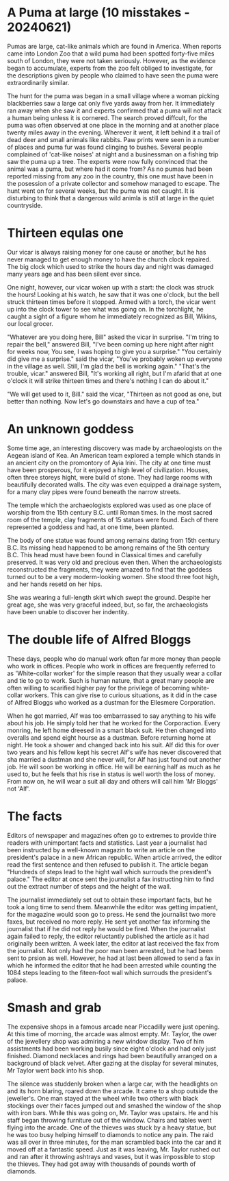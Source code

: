 # A Puma at large (10 misstakes - 20240621)

Pumas are large, cat-like animals which are found in America. When reports came into London Zoo that a wild puma had been spotted forty-five miles south of London, they were not taken seriously. However, as the evidence began to accumulate, experts from the zoo felt obliged to investigate, for the descriptions given by people who claimed to have seen the puma were extraordinarily similar.

The hunt for the puma was began in a small village where a woman picking blackberries saw a large cat only five yards away from her. It immediately ran away when she saw it and experts confirmed that a puma will not attack a human being unless it is cornered. The search proved diffcult, for the puma was often observed at one place in the morning and at another place twenty miles away in the evening. Wherever it went, it left behind it a trail of dead deer and small animals like rabbits. Paw prints were seen in a number of places and puma fur was found clinging to bushes. Several people complained of 'cat-like noises' at night and a businessman on a fishing trip saw the puma up a tree. The experts were now fully convinced that the animal was a puma, but where had it come from? As no pumas had been reported missing from any zoo in the country, this one must have been in the posession of a private collector and somehow managed to escape. The hunt went on for several weeks, but the puma was not caught. It is disturbing to think that a dangerous wild animla is still at large in the quiet countryside.

# Thirteen equlas one

Our vicar is always raising money for one cause or another, but he has never managed to get enough money to have the church clock repaired. The big clock which used to strike the hours day and night was damaged many years age and has been silent ever since.

One night, however, our vicar woken up with a start: the clock was struck the hours! Looking at his watch, he saw that it was one o'clock, but the bell struck thirteen times before it stopped. Armed with a torch, the vicar went up into the clock tower to see what was going on. In the torchlight, he caught a sight of a figure whom he immediately recognized as Bill, Wikins, our local grocer.

"Whatever are you doing here, Bill" asked the vicar in surprise. "I'm tring to repair the bell," answered Bill, "I've been coming up here night after night for weeks now, You see, I was hoping to give you a surprise." "You certainly did give me a surprise." said the vicar, "You've probably woken up everyone in the village as well. Still, I'm glad the bell is working again." "That's the trouble, vicar." answered Bill, "It's working all right, but I'm afarid that at one o'clock it will strike thirteen times and there's nothing I can do about it."

"We will get used to it, Bill." said the vicar, "Thirteen as not good as one, but better than nothing. Now let's go downstairs and have a cup of tea."

# An unknown goddess

Some time age, an interesting discovery was made by archaeologists on the Aegean island of Kea. An American team explored a temple which stands in an ancient city on the promontory of Ayia Irini. The city at one time must have been prosperous, for it enjoyed a high level of civilization. Houses, often three storeys hight, were build of stone. They had large rooms with beautifully decorated walls. The city was even equipped a drainage system, for a many clay pipes were found beneath the narrow streets.

The temple which the archaeologists explored was used as one place of worship from the 15th century B.C. until Roman times. In the most sacred room of the temple, clay fragments of 15 statues were found. Each of there represented a goddess and had, at one time, been planted.

The body of one statue was found among remains dating from 15th century B.C. Its missing head happened to be among remains of the 5th century B.C. This head must have been found in Classical times and carefully preserved. It was very old and precious even then. When the archaeologists reconstructed the fragments, they were amazed to find that the goddess turned out to be a very moderm-looking women. She stood three foot high, and her hands resetd on her hips.

She was wearing a full-length skirt which swept the ground. Despite her great age, she was very graceful indeed, but, so far, the archaeologists have been unable to discover her indentity.

# The double life of Alfred Bloggs

These days, people who do manual work often far more money than people who work in offices. People who work in offices are frequently referred to as 'White-collar worker' for the simple reason that they usually wear a collar and tie to go to work. Such is human nature, that a great many people are often willing to scarified higher pay for the privilege of becoming white-collar workers. This can give rise to curious situations, as it did in the case of Alfred Bloggs who worked as a dustman for the Ellesmere Corporation.

When he got married, Alf was too embarrassed to say anything to his wife about his job. He simply told her that he worked for the Corporaction. Every monring, he left home dreesed in a smart black suit. He then changed into overalls and spend eight hourse as a dustman. Before returning home at night. He took a shower and changed back into his suit. Alf did this for over two years and his fellow kept his secret Alf's wife has never discovered that sha married a dustman and she never will, for Alf has just found out another job. He will soon be working in office. He will be earning half as much as he used to, but he feels that his rise in status is well worth the loss of money. From now on, he will wear a suit all day and others will call him 'Mr Bloggs' not 'Alf'.

# The facts

Editors of newspaper and magazines often go to extremes to provide thire readers with unimportant facts and statistics. Last year a journalist had been instructed by a well-known magazin to write an article on the president's palace in a new African republic. When article arrived, the editor read the first sentence and then refused to publish it. The article began "Hundreds of steps lead to the hight wall which surrouds the president's palace." The editor at once sent the journalist a fax instructing him to find out the extract number of steps and the height of the wall.

The journalist immediately set out to obtain these important facts, but he took a long time to send them. Meanwhile the editor was getting impatient, for the magazine would soon go to press. He send the journalist two more faxes, but received no more reply. He sent yet another fax informing the journalist that if he did not reply he would be fired. When the journalist again failed to reply, the editor reluctantly published the article as it had originally been written. A week later, the editor at last received the fax from the journalist. Not only had the poor man been arrested, but he had been sent to prsion as well. However, he had at last been allowed to send a fax in which he informed the editor that he had been arrested while counting the 1084 steps leading to the fiteen-foot wall which surrouds the president's palace.

# Smash and grab

The expensive shops in a famous arcade near Piccadilly were just opening. At this time of morning, the arcade was almost empty. Mr. Taylor, the ower of the jewellery shop was admiring a new window display. Two of him assistments had been working busily since eight o'clock and had only just finished. Diamond necklaces and rings had been beautifully arranged on a background of black velvet. After gazing at the display for several minutes, Mr Taylor went back into his shop. 

The silence was studdenly broken when a large car, with the headlights on and its horn blaring, roared down the arcade. It came to a shop outside the jeweller's. One man stayed at the wheel while two others with black stockings over their faces jumped out and smashed the window of the shop with iron bars. While this was going on, Mr. Taylor was upstairs. He and his staff began throwing furniture out of the window. Chairs and tables went flying into the arcade. One of the thieves was stuck by a heavy statue, but he was too busy helping himself to diamonds to notice any pain. The raid was all over in three minutes, for the man scrambled back into the car and it moved off at a fantastic speed. Just as it was leaving, Mr. Taylor rushed out and ran after it throwing ashtrays and vases, but it was impossible to stop the thieves. They had got away with thousands of pounds worth of diamonds.